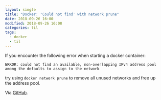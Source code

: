 ```yaml
---
layout: single
title: "Docker: 'Could not find' with network prune"
date: 2018-09-26 16:00
modified: 2018-09-26 16:00
categories: til
tags:
  - docker
  - til
---
```


If you encounter the following error when starting a docker container:

```
ERROR: could not find an available, non-overlapping IPv4 address pool among the defaults to assign to the network
```

try using `docker network prune` to remove all unused networks and free up the address pool.

Via [GitHub](https://github.com/lando/lando/issues/274).
